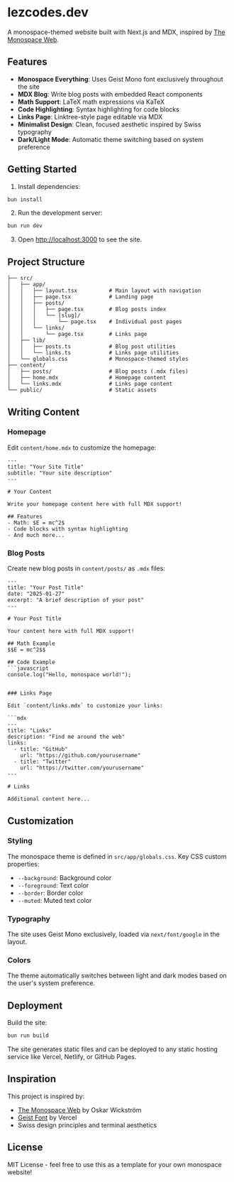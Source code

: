 # lezcodes.dev

A monospace-themed website built with Next.js and MDX, inspired by [The Monospace Web](https://github.com/owickstrom/the-monospace-web).

## Features

- **Monospace Everything**: Uses Geist Mono font exclusively throughout the site
- **MDX Blog**: Write blog posts with embedded React components
- **Math Support**: LaTeX math expressions via KaTeX
- **Code Highlighting**: Syntax highlighting for code blocks
- **Links Page**: Linktree-style page editable via MDX
- **Minimalist Design**: Clean, focused aesthetic inspired by Swiss typography
- **Dark/Light Mode**: Automatic theme switching based on system preference

## Getting Started

1. Install dependencies:
```bash
bun install
```

2. Run the development server:
```bash
bun run dev
```

3. Open [http://localhost:3000](http://localhost:3000) to see the site.

## Project Structure

```
├── src/
│   ├── app/
│   │   ├── layout.tsx          # Main layout with navigation
│   │   ├── page.tsx            # Landing page
│   │   ├── posts/
│   │   │   ├── page.tsx        # Blog posts index
│   │   │   └── [slug]/
│   │   │       └── page.tsx    # Individual post pages
│   │   └── links/
│   │       └── page.tsx        # Links page
│   ├── lib/
│   │   ├── posts.ts            # Blog post utilities
│   │   └── links.ts            # Links page utilities
│   └── globals.css             # Monospace-themed styles
├── content/
│   ├── posts/                  # Blog posts (.mdx files)
│   ├── home.mdx                # Homepage content
│   └── links.mdx               # Links page content
└── public/                     # Static assets
```

## Writing Content

### Homepage

Edit `content/home.mdx` to customize the homepage:

```mdx
---
title: "Your Site Title"
subtitle: "Your site description"
---

# Your Content

Write your homepage content here with full MDX support!

## Features
- Math: $E = mc^2$
- Code blocks with syntax highlighting
- And much more...
```

### Blog Posts

Create new blog posts in `content/posts/` as `.mdx` files:

```mdx
---
title: "Your Post Title"
date: "2025-01-27"
excerpt: "A brief description of your post"
---

# Your Post Title

Your content here with full MDX support!

## Math Example
$$E = mc^2$$

## Code Example
```javascript
console.log("Hello, monospace world!");
```
```

### Links Page

Edit `content/links.mdx` to customize your links:

```mdx
---
title: "Links"
description: "Find me around the web"
links:
  - title: "GitHub"
    url: "https://github.com/yourusername"
  - title: "Twitter"
    url: "https://twitter.com/yourusername"
---

# Links

Additional content here...
```

## Customization

### Styling

The monospace theme is defined in `src/app/globals.css`. Key CSS custom properties:

- `--background`: Background color
- `--foreground`: Text color  
- `--border`: Border color
- `--muted`: Muted text color

### Typography

The site uses Geist Mono exclusively, loaded via `next/font/google` in the layout.

### Colors

The theme automatically switches between light and dark modes based on the user's system preference.

## Deployment

Build the site:

```bash
bun run build
```

The site generates static files and can be deployed to any static hosting service like Vercel, Netlify, or GitHub Pages.

## Inspiration

This project is inspired by:

- [The Monospace Web](https://github.com/owickstrom/the-monospace-web) by Oskar Wickström
- [Geist Font](https://vercel.com/font) by Vercel
- Swiss design principles and terminal aesthetics

## License

MIT License - feel free to use this as a template for your own monospace website!
